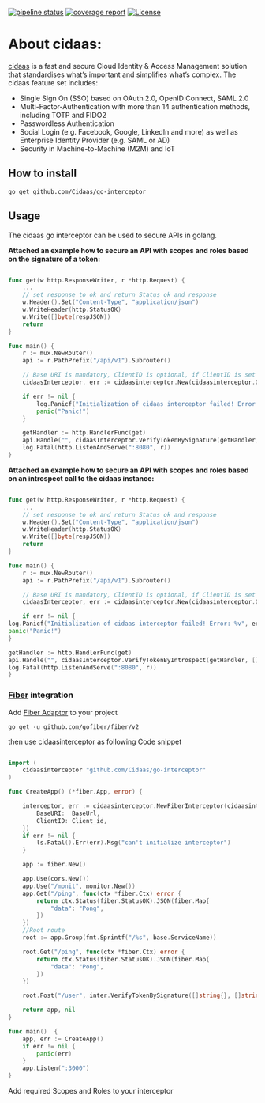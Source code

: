 [![pipeline status](https://gitlab.widas.de/cidaas-public-devkits/cidaas-interceptors/cidaas-go-interceptor/badges/master/pipeline.svg)](https://gitlab.widas.de/cidaas-public-devkits/cidaas-interceptors/cidaas-go-interceptor/-/commits/master)
[![coverage report](https://gitlab.widas.de/cidaas-public-devkits/cidaas-interceptors/cidaas-go-interceptor/badges/master/coverage.svg)](https://gitlab.widas.de/cidaas-public-devkits/cidaas-interceptors/cidaas-go-interceptor/-/commits/master)
[![License](https://img.shields.io/badge/License-MIT-brightgreen.svg)](https://gitlab.widas.de/cidaas-public-devkits/cidaas-interceptors/cidaas-go-interceptor/-/blob/master/LICENSE)

# About cidaas:
[cidaas](https://www.cidaas.com) is a fast and secure Cloud Identity & Access Management solution that standardises what’s important and simplifies what’s complex. The cidaas feature set includes:
- Single Sign On (SSO) based on OAuth 2.0, OpenID Connect, SAML 2.0 
- Multi-Factor-Authentication with more than 14 authentication methods, including TOTP and FIDO2 
- Passwordless Authentication 
- Social Login (e.g. Facebook, Google, LinkedIn and more) as well as Enterprise Identity Provider (e.g. SAML or AD) 
- Security in Machine-to-Machine (M2M) and IoT

## How to install

`go get github.com/Cidaas/go-interceptor`

## Usage

The cidaas go interceptor can be used to secure APIs in golang. 

**Attached an example how to secure an API with scopes and roles based on the signature of a token:**

```go

func get(w http.ResponseWriter, r *http.Request) {
    ...
	// set response to ok and return Status ok and response
	w.Header().Set("Content-Type", "application/json")
	w.WriteHeader(http.StatusOK)
	w.Write([]byte(respJSON))
	return
}

func main() {
	r := mux.NewRouter()
	api := r.PathPrefix("/api/v1").Subrouter()

	// Base URI is mandatory, ClientID is optional, if ClientID is set the interceptor will only allow requests from this Client
	cidaasInterceptor, err := cidaasinterceptor.New(cidaasinterceptor.Options{BaseURI: "https://base.cidaas.de", ClientID: "clientID"})

	if err != nil {
		log.Panicf("Initialization of cidaas interceptor failed! Error: %v", err)
		panic("Panic!")
	}

	getHandler := http.HandlerFunc(get)
	api.Handle("", cidaasInterceptor.VerifyTokenBySignature(getHandler, []string{"profile", "cidaas:api_scope"}, nil)).Methods(http.MethodGet)
	log.Fatal(http.ListenAndServe(":8080", r))
}

```

**Attached an example how to secure an API with scopes and roles based on an introspect call to the cidaas instance:**

```go

func get(w http.ResponseWriter, r *http.Request) {
    ...
	// set response to ok and return Status ok and response
	w.Header().Set("Content-Type", "application/json")
	w.WriteHeader(http.StatusOK)
	w.Write([]byte(respJSON))
	return
}

func main() {
	r := mux.NewRouter()
	api := r.PathPrefix("/api/v1").Subrouter()

	// Base URI is mandatory, ClientID is optional, if ClientID is set the interceptor will only allow requests from this Client
	cidaasInterceptor, err := cidaasinterceptor.New(cidaasinterceptor.Options{BaseURI: "https://base.cidaas.de", ClientID: "clientID")

	if err != nil {
log.Panicf("Initialization of cidaas interceptor failed! Error: %v", err)
panic("Panic!")
}

getHandler := http.HandlerFunc(get)
api.Handle("", cidaasInterceptor.VerifyTokenByIntrospect(getHandler, []string{"profile", "cidaas:api_scope"}, nil)).Methods(http.MethodGet)
log.Fatal(http.ListenAndServe(":8080", r))
}

```

### [Fiber](https://github.com/gofiber/fiber) integration

Add [Fiber Adaptor](https://github.com/gofiber/adaptor ) to your project

```
go get -u github.com/gofiber/fiber/v2
```

then use cidaasinterceptor as following Code snippet
```go

import (
	cidaasinterceptor "github.com/Cidaas/go-interceptor"
)

func CreateApp() (*fiber.App, error) {

	interceptor, err := cidaasinterceptor.NewFiberInterceptor(cidaasinterceptor.Options{
		BaseURI:  BaseUrl,
		ClientID: Client_id,
	})
	if err != nil {
		ls.Fatal().Err(err).Msg("can't initialize interceptor")
	}

	app := fiber.New()

	app.Use(cors.New())
	app.Use("/monit", monitor.New())
	app.Get("/ping", func(ctx *fiber.Ctx) error {
		return ctx.Status(fiber.StatusOK).JSON(fiber.Map{
			"data": "Pong",
		})
	})
	//Root route
	root := app.Group(fmt.Sprintf("/%s", base.ServiceName))

	root.Get("/ping", func(ctx *fiber.Ctx) error {
		return ctx.Status(fiber.StatusOK).JSON(fiber.Map{
			"data": "Pong",
		})
	})

	root.Post("/user", inter.VerifyTokenBySignature([]string{}, []string{}), handler.UserHandler)

	return app, nil
}

func main()  {
    app, err := CreateApp()
	if err != nil {
		panic(err)
    }
	app.Listen(":3000")
}
```

Add required Scopes and Roles to your interceptor
